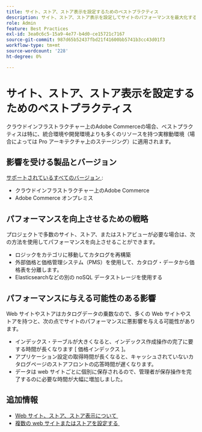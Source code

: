 ```yaml
---
title: サイト、ストア、ストア表示を設定するためのベストプラクティス
description: サイト、ストア、ストア表示を設定してサイトのパフォーマンスを最大化するためのベストプラクティスについて説明します。
role: Admin
feature: Best Practices
exl-id: 3ea0c6c5-15a9-4e77-b4d0-ce15721c7167
source-git-commit: 987d65b52437fbd21f41600bb5741b3cc43d01f3
workflow-type: tm+mt
source-wordcount: '228'
ht-degree: 0%

---
```


# サイト、ストア、ストア表示を設定するためのベストプラクティス

クラウドインフラストラクチャー上のAdobe Commerceの場合、ベストプラクティスは特に、統合環境や開発環境よりも多くのリソースを持つ実稼動環境（場合によっては Pro アーキテクチャ上のステージング）に適用されます。

## 影響を受ける製品とバージョン

[&#x200B; サポートされているすべてのバージョン &#x200B;](../../../release/versions.md):

- クラウドインフラストラクチャー上のAdobe Commerce
- Adobe Commerce オンプレミス

## パフォーマンスを向上させるための戦略

プロジェクトで多数のサイト、ストア、またはストアビューが必要な場合は、次の方法を使用してパフォーマンスを向上させることができます。

- ロジックをカテゴリに移動してカタログを再構築
- 外部価格と価格管理システム（PMS）を使用して、カタログ・データから価格表を分離します。
- Elasticsearchなどの別の noSQL データストレージを使用する

## パフォーマンスに与える可能性のある影響

Web サイトやストアはカタログデータの乗数なので、多くの Web サイトやストアを持つと、次の点でサイトのパフォーマンスに悪影響を与える可能性があります。

- インデックス・テーブルが大きくなると、インデックス作成操作の完了に要する時間が長くなります [ 価格インデックス ]。
- アプリケーション設定の取得時間が長くなると、キャッシュされていないカタログページのストアフロントの応答時間が遅くなります。
- データは web サイトごとに個別に保存されるので、管理者が保存操作を完了するのに必要な時間が大幅に増加しました。


## 追加情報

- [Web サイト、ストア、ストア表示について &#x200B;](https://experienceleague.adobe.com/ja/docs/commerce-cloud-service/user-guide/configure-store/best-practices)
- [&#x200B; 複数の web サイトまたはストアを設定する &#x200B;](https://experienceleague.adobe.com/ja/docs/commerce-cloud-service/user-guide/configure-store/multiple-sites)
